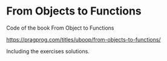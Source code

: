 # From Objects to Functions
Code of the book From Object to Functions 

https://pragprog.com/titles/uboop/from-objects-to-functions/

Including the exercises solutions.
